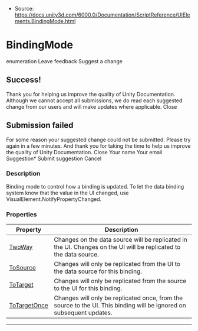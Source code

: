 * Source: https://docs.unity3d.com/6000.0/Documentation/ScriptReference/UIElements.BindingMode.html

# BindingMode
enumeration
Leave feedback
Suggest a change
## Success!
Thank you for helping us improve the quality of Unity Documentation. Although we cannot accept all submissions, we do read each suggested change from our users and will make updates where applicable.
Close
## Submission failed
For some reason your suggested change could not be submitted. Please <a>try again</a> in a few minutes. And thank you for taking the time to help us improve the quality of Unity Documentation.
Close
Your name Your email Suggestion* Submit suggestion
Cancel
### Description
Binding mode to control how a binding is updated. 
To let the data binding system know that the value in the UI changed, use VisualElement.NotifyPropertyChanged.
### Properties
Property | Description  
---|---  
[TwoWay](https://docs.unity3d.com/6000.0/Documentation/ScriptReference/UIElements.BindingMode.TwoWay.html) |  Changes on the data source will be replicated in the UI. Changes on the UI will be replicated to the data source.   
[ToSource](https://docs.unity3d.com/6000.0/Documentation/ScriptReference/UIElements.BindingMode.ToSource.html) |  Changes will only be replicated from the UI to the data source for this binding.   
[ToTarget](https://docs.unity3d.com/6000.0/Documentation/ScriptReference/UIElements.BindingMode.ToTarget.html) |  Changes will only be replicated from the source to the UI for this binding.   
[ToTargetOnce](https://docs.unity3d.com/6000.0/Documentation/ScriptReference/UIElements.BindingMode.ToTargetOnce.html) |  Changes will only be replicated once, from the source to the UI. This binding will be ignored on subsequent updates.   
* * *
